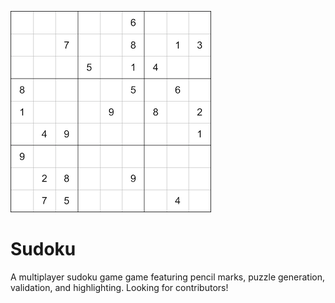 ![Game preview](src/images/1.png)
# Sudoku

A multiplayer sudoku game game featuring pencil marks, puzzle generation, validation, and highlighting. Looking for contributors!
